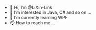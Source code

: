 - 👋 Hi, I’m @LiXin-Link
- 👀 I’m interested in Java, C# and so on ...
- 🌱 I’m currently learning WPF
- 📫 How to reach me ...

<!---
LiXin-Link/LiXin-Link is a ✨ special ✨ repository because its `README.md` (this file) appears on your GitHub profile.
You can click the Preview link to take a look at your changes.
--->
